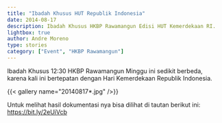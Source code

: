 ```yaml
---
title: "Ibadah Khusus HUT Republik Indonesia"
date: 2014-08-17
description: Ibadah Khusus HKBP Rawamangun Edisi HUT Kemerdekaan RI.
lightbox: true
author: Andre Moreno
type: stories
category: ["Event", "HKBP Rawamangun"]
---
```



Ibadah Khusus 12:30 HKBP Rawamangun Minggu ini sedikit berbeda, karena kali ini bertepatan dengan Hari Kemerdekaan Republik Indonesia.

{{< gallery name="20140817*.jpg" />}}


Untuk melihat hasil dokumentasi nya bisa dilihat di tautan berikut ini: <a href="https://bit.ly/2eUiVcb" target="_blank">https://bit.ly/2eUiVcb</a>